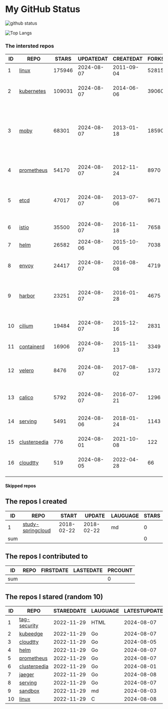# My GitHub Status

<img src="https://github-readme-stats-1.yihong0618.vercel.app/api?username=daoqingniu&show_icons=true&&&hide_title=true&count_private=true" alt="github status" />

![Top Langs](https://github-readme-stats-1.yihong0618.vercel.app/api/top-langs/?username=daoqingniu&layout=compact)

<!--START_SECTION:github_repos-->
### The intersted repos
| ID |                              REPO                               | STARS  | UPDATEDAT  | CREATEDAT  | FORKSCOUNT |                                                DESCRIPTIONS                                                |
|----|-----------------------------------------------------------------|--------|------------|------------|------------|------------------------------------------------------------------------------------------------------------|
|  1 | [linux](https://github.com/torvalds/linux)                      | 175946 | 2024-08-07 | 2011-09-04 |      52815 | Linux kernel source tree                                                                                   |
|  2 | [kubernetes](https://github.com/kubernetes/kubernetes)          | 109031 | 2024-08-07 | 2014-06-06 |      39060 | Production-Grade Container Scheduling and Management                                                       |
|  3 | [moby](https://github.com/moby/moby)                            |  68301 | 2024-08-07 | 2013-01-18 |      18590 | The Moby Project - a collaborative project for the container ecosystem to assemble container-based systems |
|  4 | [prometheus](https://github.com/prometheus/prometheus)          |  54170 | 2024-08-07 | 2012-11-24 |       8970 | The Prometheus monitoring system and time series database.                                                 |
|  5 | [etcd](https://github.com/etcd-io/etcd)                         |  47017 | 2024-08-07 | 2013-07-06 |       9671 | Distributed reliable key-value store for the most critical data of a distributed system                    |
|  6 | [istio](https://github.com/istio/istio)                         |  35500 | 2024-08-07 | 2016-11-18 |       7658 | Connect, secure, control, and observe services.                                                            |
|  7 | [helm](https://github.com/helm/helm)                            |  26582 | 2024-08-06 | 2015-10-06 |       7038 | The Kubernetes Package Manager                                                                             |
|  8 | [envoy](https://github.com/envoyproxy/envoy)                    |  24417 | 2024-08-07 | 2016-08-08 |       4719 | Cloud-native high-performance edge/middle/service proxy                                                    |
|  9 | [harbor](https://github.com/goharbor/harbor)                    |  23251 | 2024-08-07 | 2016-01-28 |       4675 | An open source trusted cloud native registry project that stores, signs, and scans content.                |
| 10 | [cilium](https://github.com/cilium/cilium)                      |  19484 | 2024-08-07 | 2015-12-16 |       2831 | eBPF-based Networking, Security, and Observability                                                         |
| 11 | [containerd](https://github.com/containerd/containerd)          |  16906 | 2024-08-07 | 2015-11-13 |       3349 | An open and reliable container runtime                                                                     |
| 12 | [velero](https://github.com/vmware-tanzu/velero)                |   8476 | 2024-08-07 | 2017-08-02 |       1372 | Backup and migrate Kubernetes applications and their persistent volumes                                    |
| 13 | [calico](https://github.com/projectcalico/calico)               |   5792 | 2024-08-07 | 2016-07-21 |       1296 | Cloud native networking and network security                                                               |
| 14 | [serving](https://github.com/knative/serving)                   |   5491 | 2024-08-06 | 2018-01-24 |       1143 | Kubernetes-based, scale-to-zero, request-driven compute                                                    |
| 15 | [clusterpedia](https://github.com/clusterpedia-io/clusterpedia) |    776 | 2024-08-01 | 2021-10-08 |        122 | The Encyclopedia of Kubernetes clusters                                                                    |
| 16 | [cloudtty](https://github.com/cloudtty/cloudtty)                |    519 | 2024-08-05 | 2022-04-28 |         66 | A Friendly Kubernetes CloudShell (Web Terminal) !                                                          |



#### Skipped repos
<!--END_SECTION:github_repos-->

<!--START_SECTION:my_github-->
## The repos I created
| ID  |                                 REPO                                 |   START    |   UPDATE   | LAUGUAGE | STARS |
|-----|----------------------------------------------------------------------|------------|------------|----------|-------|
|   1 | [study-springcloud](https://github.com/daoqingniu/study-springcloud) | 2018-02-22 | 2018-02-22 | md       |     0 |
| sum |                                                                      |            |            |          |     0 |

## The repos I contributed to
| ID  | REPO | FIRSTDATE | LASTEDATE | PRCOUNT |
|-----|------|-----------|-----------|---------|
| sum |      |           |           |       0 |

## The repos I stared (random 10)
| ID |                              REPO                               | STAREDDATE | LAUGUAGE | LATESTUPDATE |
|----|-----------------------------------------------------------------|------------|----------|--------------|
|  1 | [tag-security](https://github.com/cncf/tag-security)            | 2022-11-29 | HTML     | 2024-08-07   |
|  2 | [kubeedge](https://github.com/kubeedge/kubeedge)                | 2022-11-29 | Go       | 2024-08-07   |
|  3 | [cloudtty](https://github.com/cloudtty/cloudtty)                | 2022-11-29 | Go       | 2024-08-05   |
|  4 | [helm](https://github.com/helm/helm)                            | 2022-11-29 | Go       | 2024-08-07   |
|  5 | [prometheus](https://github.com/prometheus/prometheus)          | 2022-11-29 | Go       | 2024-08-07   |
|  6 | [clusterpedia](https://github.com/clusterpedia-io/clusterpedia) | 2022-11-29 | Go       | 2024-08-01   |
|  7 | [jaeger](https://github.com/jaegertracing/jaeger)               | 2022-11-29 | Go       | 2024-08-08   |
|  8 | [serving](https://github.com/knative/serving)                   | 2022-11-29 | Go       | 2024-08-07   |
|  9 | [sandbox](https://github.com/cncf/sandbox)                      | 2022-11-29 | md       | 2024-08-03   |
| 10 | [linux](https://github.com/torvalds/linux)                      | 2022-11-29 | C        | 2024-08-08   |

<!--END_SECTION:my_github-->
